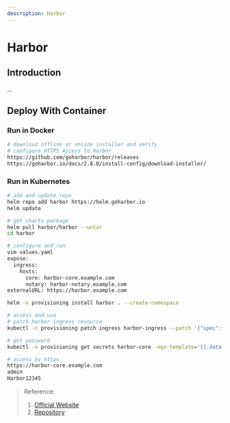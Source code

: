 ```yaml
---
description: Harbor
---
```


# Harbor

## Introduction

...

## Deploy With Container

### Run in Docker

```bash
# download offline or online installer and verify
# configure HTTPS Access to Harbor
https://github.com/goharbor/harbor/releases
https://goharbor.io/docs/2.8.0/install-config/download-installer/


```

### Run in Kubernetes

```bash
# add and update repo
helm repo add harbor https://helm.goharbor.io
helm update

# get charts package
helm pull harbor/harbor --untar
cd harbor

# configure and run
vim values.yaml
expose:
  ingress:
    hosts:
      core: harbor-core.example.com
      notary: harbor-notary.example.com
externalURL: https://harbor.example.com

helm -n provisioning install harbor . --create-namespace

# access and use
# patch harbor ingress resource
kubectl -n provisioning patch ingress harbor-ingress --patch '{"spec":{"ingressClassName": "nginx"}}'

# get password
kubectl -n provisioning get secrets harbor-core -ogo-template='{{.data.HARBOR_ADMIN_PASSWORD|base64decode}}'

# access by https
https://harbor-core.example.com
admin
Harbor12345
```

> Reference:
>
> 1. [Official Website](https://goharbor.io/docs/2.8.0/install-config/)
> 2. [Repository](https://github.com/goharbor/harbor)
